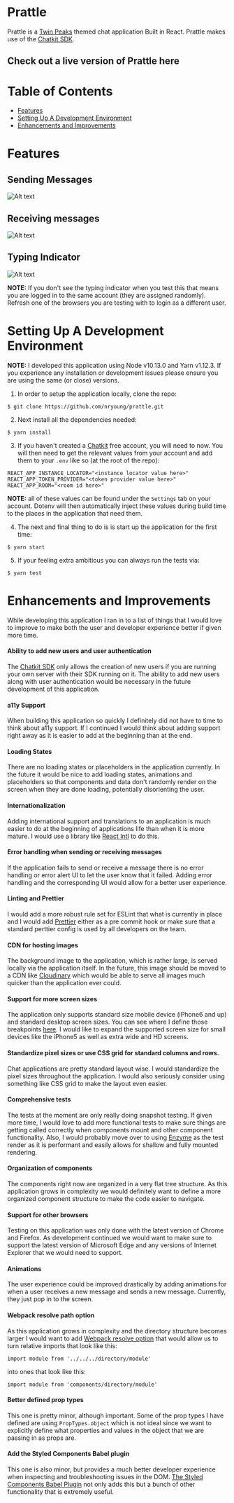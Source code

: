 Prattle
======
Prattle is a [Twin Peaks](https://en.wikipedia.org/wiki/Twin_Peaks) themed chat application Built in React. Prattle makes use of the [Chatkit SDK](https://pusher.com/chatkit).

## Check out a live version of Prattle here

Table of Contents
=================
<!--ts-->
   * [Features](#features)
   * [Setting Up A Development Environment](#setting-up-a-development-environment)
   * [Enhancements and Improvements](#enhancements-and-improvements)
<!--te-->

Features
========

## Sending Messages
![Alt text](images/sending-messages.gif?raw=true "Sending Messages")

## Receiving messages
![Alt text](images/receiving-messages.gif?raw=true "Receiving Messages")

## Typing Indicator
![Alt text](images/typing-indicator.gif?raw=true "Receiving Messages")

**NOTE:** If you don't see the typing indicator when you test this that means you are logged in to the same account (they are assigned randomly). Refresh one of the browsers you are testing with to login as a different user.

Setting Up A Development Environment
====================================

**NOTE:** I developed this application using Node v10.13.0 and Yarn v1.12.3. If you experience any installation or development issues please ensure you are using the same (or close) versions.

1. In order to setup the application locally, clone the repo:
```
$ git clone https://github.com/nryoung/prattle.git
```

2. Next install all the dependencies needed:
```
$ yarn install
```

3. If you haven't created a [Chatkit](https://pusher.com/chatkit) free account, you will need to now. You will then need to get the relevant values from your account and add them to your `.env` like so (at the root of the repo):
```
REACT_APP_INSTANCE_LOCATOR="<instance locator value here>"
REACT_APP_TOKEN_PROVIDER="<token provider value here>"
REACT_APP_ROOM="<room id here>"
```

  **NOTE:** all of these values can be found under the `Settings` tab on your account. Dotenv will then automatically inject these values during build time to the places in the application that need them.

4. The next and final thing to do is is start up the application for the first time:
```
$ yarn start
```

5. If your feeling extra ambitious you can always run the tests via:
```
$ yarn test
```

Enhancements and Improvements
=============================

While developing this application I ran in to a list of things that I would love to improve to make both the user and developer experience better if given more time.

#### Ability to add new users and user authentication
The [Chatkit SDK](https://pusher.com/chatkit) only allows the creation of new users if you are running your own server with their SDK running on it. The ability to add new users along with user authentication would be necessary in the future development of this application.

#### a11y Support
When building this application so quickly I definitely did not have to time to think about a11y support. If I continued I would think about adding support right away as it is easier to add at the beginning than at the end.

#### Loading States
There are no loading states or placeholders in the application currently. In the future it would be nice to add loading states, animations and placeholders so that components and data don't randomly render on the screen when they are done loading, potentially disorienting the user.

#### Internationalization
Adding international support and translations to an application is much easier to do at the beginning of applications life than when it is more mature. I would use a library like [React Intl](https://github.com/yahoo/react-intl) to do this.

#### Error handling when sending or receiving messages
If the application fails to send or receive a message there is no error handling or error alert UI to let the user know that it failed. Adding error handling and the corresponding UI would allow for a better user experience.

#### Linting and Prettier
I would add a more robust rule set for ESLint that what is currently in place and I would add [Prettier](https://github.com/prettier/prettier) either as a pre commit hook or make sure that a standard perttier config is used by all developers on the team.

#### CDN for hosting images
The background image to the application, which is rather large, is served locally via the application itself. In the future, this image should be moved to a CDN like [Cloudinary](https://cloudinary.com/) which would be able to serve all images much quicker than the application ever could.

#### Support for more screen sizes
The application only supports standard size mobile device (iPhone6 and up) and standard desktop screen sizes. You can see where I define those breakpoints [here](https://github.com/nryoung/prattle/blob/master/src/styles/media.js). I would like to expand the supported screen size for small devices like the iPhone5 as well as extra wide and HD screens.

#### Standardize pixel sizes or use CSS grid for standard columns and rows.
Chat applications are pretty standard layout wise. I would standardize the pixel sizes throughout the application. I would also seriously consider using something like CSS grid to make the layout even easier.

#### Comprehensive tests
The tests at the moment are only really doing snapshot testing. If given more time, I would love to add more functional tests to make sure things are getting called correctly when components mount and other component functionality. Also, I would probably move over to using [Enzyme](https://github.com/airbnb/enzyme) as the test render as it is performant and easily allows for shallow and fully mounted rendering.

#### Organization of components
The components right now are organized in a very flat tree structure. As this application grows in complexity we would definitely want to define a more organized component structure to make the code easier to navigate.

#### Support for other browsers
Testing on this application was only done with the latest version of Chrome and Firefox. As development continued we would want to make sure to support the latest version of Microsoft Edge and any versions of Internet Explorer that we would need to support.

#### Animations
The user experience could be improved drastically by adding animations for when a user receives a new message and sends a new message. Currently, they just pop in to the screen.

#### Webpack resolve path option
As this application grows in complexity and the directory structure becomes larger I would want to add [Webpack resolve option](https://webpack.js.org/configuration/resolve/) that would allow us to turn relative imports that look like this:
```
import module from '../../../directory/module'
```
into ones that look like this:
```
import module from 'components/directory/module'
```

#### Better defined prop types
This one is pretty minor, although important. Some of the prop types I have defined are using `PropTypes.object` which is not ideal since we want to explicitly define what properties and values in the object that we are passing in as props are.

#### Add the Styled Components Babel plugin
This one is also minor, but provides a much better developer experience when inspecting and troubleshooting issues in the DOM. [The Styled Components Babel Plugin](https://github.com/styled-components/babel-plugin-styled-components) not only adds this but a bunch of other functionality that is extremely useful.
